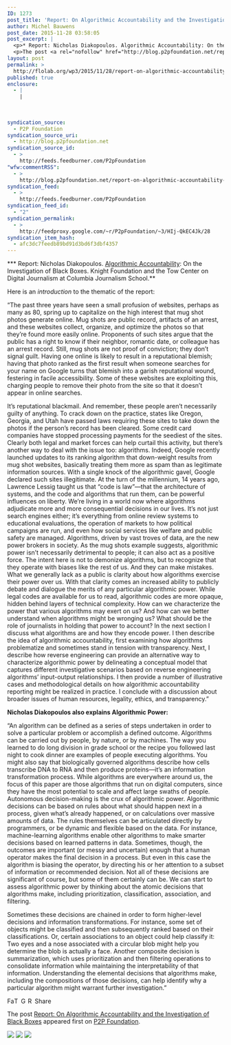 ```yaml
---
ID: 1273
post_title: 'Report: On Algorithmic Accountability and the Investigation of Black Boxes'
author: Michel Bauwens
post_date: 2015-11-28 03:58:05
post_excerpt: |
  <p>* Report: Nicholas Diakopoulos. Algorithmic Accountability: On the Investigation of Black Boxes. Knight Foundation and the Tow Center on Digital Journalism at Columbia Journalism School. Here is an introduction to the thematic of the report: &ldquo;The past three years have seen a small profusion of websites, perhaps as many as 80, spring up to capitalize [&hellip;]</p>
  <p>The post <a rel="nofollow" href="http://blog.p2pfoundation.net/report-on-algorithmic-accountability-and-the-investigation-of-black-boxes/2015/11/28">Report: On Algorithmic Accountability and the Investigation of Black Boxes</a> appeared first on <a rel="nofollow" href="http://blog.p2pfoundation.net/">P2P Foundation</a>.</p>
layout: post
permalink: >
  http://flolab.org/wp3/2015/11/28/report-on-algorithmic-accountability-and-the-investigation-of-black-boxes/
published: true
enclosure:
  - |
    |
        
        
        
syndication_source:
  - P2P Foundation
syndication_source_uri:
  - http://blog.p2pfoundation.net
syndication_source_id:
  - >
    http://feeds.feedburner.com/P2pFoundation
"wfw:commentRSS":
  - >
    http://blog.p2pfoundation.net/report-on-algorithmic-accountability-and-the-investigation-of-black-boxes/2015/11/28/feed
syndication_feed:
  - >
    http://feeds.feedburner.com/P2pFoundation
syndication_feed_id:
  - "2"
syndication_permalink:
  - >
    http://feedproxy.google.com/~r/P2pFoundation/~3/HIj-QkEC4Jk/28
syndication_item_hash:
  - afc3dc7feedb89bd91d3bd6f3dbf4357
---
```

*** Report: Nicholas Diakopoulos. [Algorithmic Accountability][1]: On the Investigation of Black Boxes. Knight Foundation and the Tow Center on Digital Journalism at Columbia Journalism School.**

Here is an *introduction* to the thematic of the report:

“The past three years have seen a small profusion of websites, perhaps as many as 80, spring up to capitalize on the high interest that mug shot photos generate online. Mug shots are public record, artifacts of an arrest, and these websites collect, organize, and optimize the photos so that they’re found more easily online. Proponents of such sites argue that the public has a right to know if their neighbor, romantic date, or colleague has an arrest record. Still, mug shots are not proof of conviction; they don’t signal guilt. Having one online is likely to result in a reputational blemish; having that photo ranked as the first result when someone searches for your name on Google turns that blemish into a garish reputational wound, festering in facile accessibility. Some of these websites are exploiting this, charging people to remove their photo from the site so that it doesn’t appear in online searches.

It’s reputational blackmail. And remember, these people aren’t necessarily guilty of anything. To crack down on the practice, states like Oregon, Georgia, and Utah have passed laws requiring these sites to take down the photos if the person’s record has been cleared. Some credit card companies have stopped processing payments for the seediest of the sites. Clearly both legal and market forces can help curtail this activity, but there’s another way to deal with the issue too: algorithms. Indeed, Google recently launched updates to its ranking algorithm that down-weight results from mug shot websites, basically treating them more as spam than as legitimate information sources. With a single knock of the algorithmic gavel, Google declared such sites illegitimate. At the turn of the millennium, 14 years ago, Lawrence Lessig taught us that “code is law”—that the architecture of systems, and the code and algorithms that run them, can be powerful influences on liberty. We’re living in a world now where algorithms adjudicate more and more consequential decisions in our lives. It’s not just search engines either; it’s everything from online review systems to educational evaluations, the operation of markets to how political campaigns are run, and even how social services like welfare and public safety are managed. Algorithms, driven by vast troves of data, are the new power brokers in society. As the mug shots example suggests, algorithmic power isn’t necessarily detrimental to people; it can also act as a positive force. The intent here is not to demonize algorithms, but to recognize that they operate with biases like the rest of us. And they can make mistakes. What we generally lack as a public is clarity about how algorithms exercise their power over us. With that clarity comes an increased ability to publicly debate and dialogue the merits of any particular algorithmic power. While legal codes are available for us to read, algorithmic codes are more opaque, hidden behind layers of technical complexity. How can we characterize the power that various algorithms may exert on us? And how can we better understand when algorithms might be wronging us? What should be the role of journalists in holding that power to account? In the next section I discuss what algorithms are and how they encode power. I then describe the idea of algorithmic accountability, first examining how algorithms problematize and sometimes stand in tension with transparency. Next, I describe how reverse engineering can provide an alternative way to characterize algorithmic power by delineating a conceptual model that captures different investigative scenarios based on reverse engineering algorithms’ input-output relationships. I then provide a number of illustrative cases and methodological details on how algorithmic accountability reporting might be realized in practice. I conclude with a discussion about broader issues of human resources, legality, ethics, and transparency.”

**Nicholas Diakopoulos also explains Algorithmic Power:**

“An algorithm can be defined as a series of steps undertaken in order to solve a particular problem or accomplish a defined outcome. Algorithms can be carried out by people, by nature, or by machines. The way you learned to do long division in grade school or the recipe you followed last night to cook dinner are examples of people executing algorithms. You might also say that biologically governed algorithms describe how cells transcribe DNA to RNA and then produce proteins—it’s an information transformation process. While algorithms are everywhere around us, the focus of this paper are those algorithms that run on digital computers, since they have the most potential to scale and affect large swaths of people. Autonomous decision-making is the crux of algorithmic power. Algorithmic decisions can be based on rules about what should happen next in a process, given what’s already happened, or on calculations over massive amounts of data. The rules themselves can be articulated directly by programmers, or be dynamic and flexible based on the data. For instance, machine-learning algorithms enable other algorithms to make smarter decisions based on learned patterns in data. Sometimes, though, the outcomes are important (or messy and uncertain) enough that a human operator makes the final decision in a process. But even in this case the algorithm is biasing the operator, by directing his or her attention to a subset of information or recommended decision. Not all of these decisions are significant of course, but some of them certainly can be. We can start to assess algorithmic power by thinking about the atomic decisions that algorithms make, including prioritization, classification, association, and filtering.

Sometimes these decisions are chained in order to form higher-level decisions and information transformations. For instance, some set of objects might be classified and then subsequently ranked based on their classifications. Or, certain associations to an object could help classify it: Two eyes and a nose associated with a circular blob might help you determine the blob is actually a face. Another composite decision is summarization, which uses prioritization and then filtering operations to consolidate information while maintaining the interpretability of that information. Understanding the elemental decisions that algorithms make, including the compositions of those decisions, can help identify why a particular algorithm might warrant further investigation.” 

<a class="a2a_button_facebook" href="http://www.addtoany.com/add_to/facebook?linkurl=http%3A%2F%2Fblog.p2pfoundation.net%2Freport-on-algorithmic-accountability-and-the-investigation-of-black-boxes%2F2015%2F11%2F28&linkname=Report%3A%20On%20Algorithmic%20Accountability%20and%20the%20Investigation%20of%20Black%20Boxes" title="Facebook" rel="nofollow"><img src="http://blog.p2pfoundation.net/wp-content/plugins/add-to-any/icons/facebook.png" width="16" height="16" alt="Facebook" /></a><a class="a2a_button_twitter" href="http://www.addtoany.com/add_to/twitter?linkurl=http%3A%2F%2Fblog.p2pfoundation.net%2Freport-on-algorithmic-accountability-and-the-investigation-of-black-boxes%2F2015%2F11%2F28&linkname=Report%3A%20On%20Algorithmic%20Accountability%20and%20the%20Investigation%20of%20Black%20Boxes" title="Twitter" rel="nofollow"><img src="http://blog.p2pfoundation.net/wp-content/plugins/add-to-any/icons/twitter.png" width="16" height="16" alt="Twitter" /></a><a class="a2a_button_google_plus" href="http://www.addtoany.com/add_to/google_plus?linkurl=http%3A%2F%2Fblog.p2pfoundation.net%2Freport-on-algorithmic-accountability-and-the-investigation-of-black-boxes%2F2015%2F11%2F28&linkname=Report%3A%20On%20Algorithmic%20Accountability%20and%20the%20Investigation%20of%20Black%20Boxes" title="Google+" rel="nofollow"><img src="http://blog.p2pfoundation.net/wp-content/plugins/add-to-any/icons/google_plus.png" width="16" height="16" alt="Google+" /></a><a class="a2a_button_reddit" href="http://www.addtoany.com/add_to/reddit?linkurl=http%3A%2F%2Fblog.p2pfoundation.net%2Freport-on-algorithmic-accountability-and-the-investigation-of-black-boxes%2F2015%2F11%2F28&linkname=Report%3A%20On%20Algorithmic%20Accountability%20and%20the%20Investigation%20of%20Black%20Boxes" title="Reddit" rel="nofollow"><img src="http://blog.p2pfoundation.net/wp-content/plugins/add-to-any/icons/reddit.png" width="16" height="16" alt="Reddit" /></a><a class="a2a_dd a2a_target addtoany_share_save" href="https://www.addtoany.com/share#url=http%3A%2F%2Fblog.p2pfoundation.net%2Freport-on-algorithmic-accountability-and-the-investigation-of-black-boxes%2F2015%2F11%2F28&title=Report%3A%20On%20Algorithmic%20Accountability%20and%20the%20Investigation%20of%20Black%20Boxes" id="wpa2a_2"><img src="http://blog.p2pfoundation.net/wp-content/plugins/add-to-any/share_save_120_16.png" width="120" height="16" alt="Share" /></a>

The post <a rel="nofollow" href="http://blog.p2pfoundation.net/report-on-algorithmic-accountability-and-the-investigation-of-black-boxes/2015/11/28">Report: On Algorithmic Accountability and the Investigation of Black Boxes</a> appeared first on <a rel="nofollow" href="http://blog.p2pfoundation.net/">P2P Foundation</a>.

<div class="feedflare">
  <a href="http://feeds.feedburner.com/~ff/P2pFoundation?a=HIj-QkEC4Jk:xMj4E6nBUs8:7Q72WNTAKBA"><img src="http://feeds.feedburner.com/~ff/P2pFoundation?d=7Q72WNTAKBA" border="0" /></img></a> <a href="http://feeds.feedburner.com/~ff/P2pFoundation?a=HIj-QkEC4Jk:xMj4E6nBUs8:D7DqB2pKExk"><img src="http://feeds.feedburner.com/~ff/P2pFoundation?i=HIj-QkEC4Jk:xMj4E6nBUs8:D7DqB2pKExk" border="0" /></img></a> <a href="http://feeds.feedburner.com/~ff/P2pFoundation?a=HIj-QkEC4Jk:xMj4E6nBUs8:2mJPEYqXBVI"><img src="http://feeds.feedburner.com/~ff/P2pFoundation?d=2mJPEYqXBVI" border="0" /></img></a>
</div>

<img src="http://feeds.feedburner.com/~r/P2pFoundation/~4/HIj-QkEC4Jk" height="1" width="1" alt="" />

 [1]: http://towcenter.org/research/algorithmic-accountability-on-the-investigation-of-black-boxes-2/